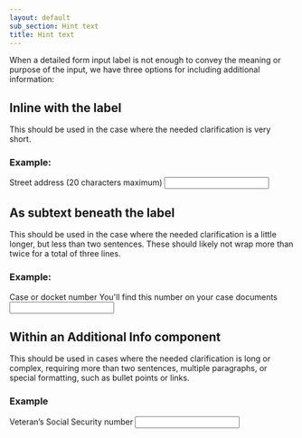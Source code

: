 ```yaml
---
layout: default
sub_section: Hint text
title: Hint text
---
```


When a detailed form input label is not enough to convey the meaning or purpose of the input, we have three options for including additional information:

## Inline with the label
This should be used in the case where the needed clarification is very short.
### Example:

<div class="site-showcase">
  <form class="usa-form">
    <label class="vads-u-margin-top--0" for="input-type-text">Street address (20 characters maximum)</label>
    <input class="usa-input" id="input-type-text" name="input-type-text" type="text">
  </form>
</div>

## As subtext beneath the label
This should be used in the case where the needed clarification is a little longer, but less than two sentences. These should likely not wrap more than twice for a total of three lines.
### Example:

<div class="site-showcase">
  <form class="usa-form">
    <label class="vads-u-margin-top--0" for="input-type-text">
      Case or docket number
      <span class="vads-u-color--gray-medium vads-u-display--block">
        You'll find this number on your case documents
      </span>
    </label>
    <input class="usa-input" name="input-type-text" type="text">
  </form>
</div>

## Within an Additional Info component
This should be used in cases where the needed clarification is long or complex, requiring more than two sentences, multiple paragraphs, or special formatting, such as bullet points or links.
### Example

<div class="site-showcase">
  <form class="usa-form">
    <label class="vads-u-margin-top--0" for="input-type-text">
      Veteran’s Social Security number
    </label>
    <input class="usa-input" name="input-type-text" type="text">
    <div id="AdditionalInfoDemo-HintText"></div>
  </form>
</div>
